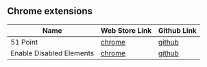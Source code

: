 ## Chrome extensions


|Name|Web Store Link| Github Link|
|---------|----------|----|
|51 Point| [chrome][chrome51] | [github][gh51]|
|Enable Disabled Elements| [chrome][chromeenable] | [github][ghenable]|

[gh51]:https://github.com/bumbeishvili/ChromeExtensions/tree/master/Extensions/51Point
[ghenable]:https://github.com/bumbeishvili/ChromeExtensions/tree/master/Extensions/EnableDisabled


[chrome51]:https://chrome.google.com/webstore/detail/51-%E1%83%A5%E1%83%A3%E1%83%9A%E1%83%90/jjekhfcnahkgpnjkfofmleljdlgpaplc?authuser=1
[chromeenable]:https://chrome.google.com/webstore/detail/enable-all-disabled-butto/aonhflmdemlehgbnfmhpdmoeeolokelm?authuser=1

